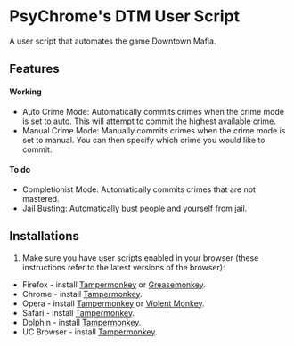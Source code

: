 # PsyChrome's DTM User Script

A user script that automates the game Downtown Mafia. 

## Features

#### Working

- Auto Crime Mode: Automatically commits crimes when the crime mode is set to auto. This will attempt to commit the highest available crime.
- Manual Crime Mode: Manually commits crimes when the crime mode is set to manual. You can then specify which crime you would like to commit.

#### To do

- Completionist Mode: Automatically commits crimes that are not mastered.
- Jail Busting: Automatically bust people and yourself from jail.
	
## Installations

1. Make sure you have user scripts enabled in your browser (these instructions refer to the latest versions of the browser):

* Firefox - install [Tampermonkey](https://tampermonkey.net/?ext=dhdg&browser=firefox) or [Greasemonkey](https://addons.mozilla.org/en-US/firefox/addon/greasemonkey/).
* Chrome - install [Tampermonkey](https://tampermonkey.net/?ext=dhdg&browser=chrome).
* Opera - install [Tampermonkey](https://tampermonkey.net/?ext=dhdg&browser=opera) or [Violent Monkey](https://addons.opera.com/en/extensions/details/violent-monkey/).
* Safari - install [Tampermonkey](https://tampermonkey.net/?ext=dhdg&browser=safari).
* Dolphin - install [Tampermonkey](https://tampermonkey.net/?ext=dhdg&browser=dolphin).
* UC Browser - install [Tampermonkey](https://tampermonkey.net/?ext=dhdg&browser=ucweb).
